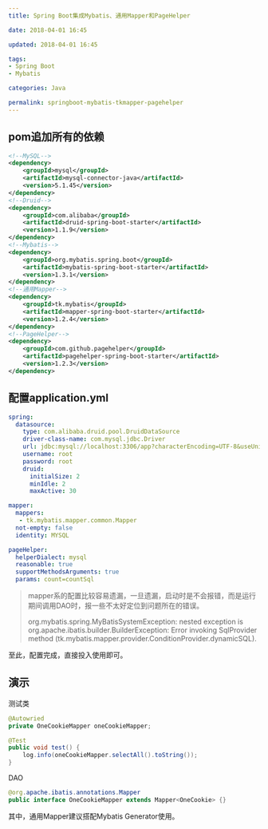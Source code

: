 ```yaml
---
title: Spring Boot集成Mybatis、通用Mapper和PageHelper

date: 2018-04-01 16:45

updated: 2018-04-01 16:45

tags:
- Spring Boot
- Mybatis

categories: Java

permalink: springboot-mybatis-tkmapper-pagehelper
---
```


## pom追加所有的依赖

```xml
<!--MySQL-->
<dependency>
	<groupId>mysql</groupId>
	<artifactId>mysql-connector-java</artifactId>
	<version>5.1.45</version>
</dependency>
<!--Druid-->
<dependency>
    <groupId>com.alibaba</groupId>
    <artifactId>druid-spring-boot-starter</artifactId>
    <version>1.1.9</version>
</dependency>
<!--Mybatis-->
<dependency>
    <groupId>org.mybatis.spring.boot</groupId>
    <artifactId>mybatis-spring-boot-starter</artifactId>
	<version>1.3.1</version>
</dependency>
<!--通用Mapper-->
<dependency>
    <groupId>tk.mybatis</groupId>
    <artifactId>mapper-spring-boot-starter</artifactId>
    <version>1.2.4</version>
</dependency>
<!--PageHelper-->
<dependency>
    <groupId>com.github.pagehelper</groupId>
    <artifactId>pagehelper-spring-boot-starter</artifactId>
    <version>1.2.3</version>
</dependency>
```

## 配置application.yml

~~~yaml
spring:
  datasource:
    type: com.alibaba.druid.pool.DruidDataSource
    driver-class-name: com.mysql.jdbc.Driver
    url: jdbc:mysql://localhost:3306/app?characterEncoding=UTF-8&useUnicode=true&useSSL=false&allowMultiQueries=true
    username: root
    password: root
    druid:
      initialSize: 2
      minIdle: 2
      maxActive: 30

mapper:
  mappers:
   - tk.mybatis.mapper.common.Mapper
  not-empty: false
  identity: MYSQL

pageHelper:
  helperDialect: mysql
  reasonable: true
  supportMethodsArguments: true
  params: count=countSql
~~~

> mapper系的配置比较容易遗漏，一旦遗漏，启动时是不会报错，而是运行期间调用DAO时，报一些不太好定位到问题所在的错误。
>
> org.mybatis.spring.MyBatisSystemException: nested exception is org.apache.ibatis.builder.BuilderException: Error invoking SqlProvider method (tk.mybatis.mapper.provider.ConditionProvider.dynamicSQL).  

至此，配置完成，直接投入使用即可。

## 演示

测试类

~~~java
@Autowried
private OneCookieMapper oneCookieMapper;

@Test
public void test() {
    log.info(oneCookieMapper.selectAll().toString());
}
~~~

DAO

~~~java
@org.apache.ibatis.annotations.Mapper
public interface OneCookieMapper extends Mapper<OneCookie> {}
~~~

其中，通用Mapper建议搭配Mybatis Generator使用。

